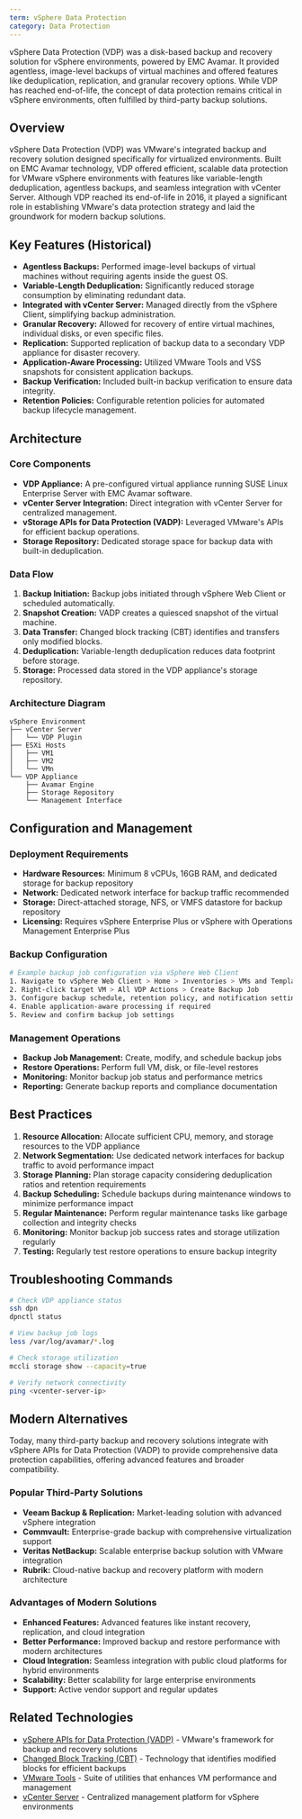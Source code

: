 ```yaml
---
term: vSphere Data Protection
category: Data Protection
---
```


vSphere Data Protection (VDP) was a disk-based backup and recovery solution for vSphere environments, powered by EMC Avamar. It provided agentless, image-level backups of virtual machines and offered features like deduplication, replication, and granular recovery options. While VDP has reached end-of-life, the concept of data protection remains critical in vSphere environments, often fulfilled by third-party backup solutions.

## Overview

vSphere Data Protection (VDP) was VMware's integrated backup and recovery solution designed specifically for virtualized environments. Built on EMC Avamar technology, VDP offered efficient, scalable data protection for VMware vSphere environments with features like variable-length deduplication, agentless backups, and seamless integration with vCenter Server. Although VDP reached its end-of-life in 2016, it played a significant role in establishing VMware's data protection strategy and laid the groundwork for modern backup solutions.

## Key Features (Historical)

*   **Agentless Backups:** Performed image-level backups of virtual machines without requiring agents inside the guest OS.
*   **Variable-Length Deduplication:** Significantly reduced storage consumption by eliminating redundant data.
*   **Integrated with vCenter Server:** Managed directly from the vSphere Client, simplifying backup administration.
*   **Granular Recovery:** Allowed for recovery of entire virtual machines, individual disks, or even specific files.
*   **Replication:** Supported replication of backup data to a secondary VDP appliance for disaster recovery.
*   **Application-Aware Processing:** Utilized VMware Tools and VSS snapshots for consistent application backups.
*   **Backup Verification:** Included built-in backup verification to ensure data integrity.
*   **Retention Policies:** Configurable retention policies for automated backup lifecycle management.

## Architecture

### Core Components

*   **VDP Appliance:** A pre-configured virtual appliance running SUSE Linux Enterprise Server with EMC Avamar software.
*   **vCenter Server Integration:** Direct integration with vCenter Server for centralized management.
*   **vStorage APIs for Data Protection (VADP):** Leveraged VMware's APIs for efficient backup operations.
*   **Storage Repository:** Dedicated storage space for backup data with built-in deduplication.

### Data Flow

1. **Backup Initiation:** Backup jobs initiated through vSphere Web Client or scheduled automatically.
2. **Snapshot Creation:** VADP creates a quiesced snapshot of the virtual machine.
3. **Data Transfer:** Changed block tracking (CBT) identifies and transfers only modified blocks.
4. **Deduplication:** Variable-length deduplication reduces data footprint before storage.
5. **Storage:** Processed data stored in the VDP appliance's storage repository.

### Architecture Diagram
```
vSphere Environment
├── vCenter Server
│   └── VDP Plugin
├── ESXi Hosts
│   ├── VM1
│   ├── VM2
│   └── VMn
└── VDP Appliance
    ├── Avamar Engine
    ├── Storage Repository
    └── Management Interface
```

## Configuration and Management

### Deployment Requirements

*   **Hardware Resources:** Minimum 8 vCPUs, 16GB RAM, and dedicated storage for backup repository
*   **Network:** Dedicated network interface for backup traffic recommended
*   **Storage:** Direct-attached storage, NFS, or VMFS datastore for backup repository
*   **Licensing:** Requires vSphere Enterprise Plus or vSphere with Operations Management Enterprise Plus

### Backup Configuration

```bash
# Example backup job configuration via vSphere Web Client
1. Navigate to vSphere Web Client > Home > Inventories > VMs and Templates
2. Right-click target VM > All VDP Actions > Create Backup Job
3. Configure backup schedule, retention policy, and notification settings
4. Enable application-aware processing if required
5. Review and confirm backup job settings
```

### Management Operations

*   **Backup Job Management:** Create, modify, and schedule backup jobs
*   **Restore Operations:** Perform full VM, disk, or file-level restores
*   **Monitoring:** Monitor backup job status and performance metrics
*   **Reporting:** Generate backup reports and compliance documentation

## Best Practices

1. **Resource Allocation:** Allocate sufficient CPU, memory, and storage resources to the VDP appliance
2. **Network Segmentation:** Use dedicated network interfaces for backup traffic to avoid performance impact
3. **Storage Planning:** Plan storage capacity considering deduplication ratios and retention requirements
4. **Backup Scheduling:** Schedule backups during maintenance windows to minimize performance impact
5. **Regular Maintenance:** Perform regular maintenance tasks like garbage collection and integrity checks
6. **Monitoring:** Monitor backup job success rates and storage utilization regularly
7. **Testing:** Regularly test restore operations to ensure backup integrity

## Troubleshooting Commands

```bash
# Check VDP appliance status
ssh dpn
dpnctl status

# View backup job logs
less /var/log/avamar/*.log

# Check storage utilization
mccli storage show --capacity=true

# Verify network connectivity
ping <vcenter-server-ip>
```

## Modern Alternatives

Today, many third-party backup and recovery solutions integrate with vSphere APIs for Data Protection (VADP) to provide comprehensive data protection capabilities, offering advanced features and broader compatibility.

### Popular Third-Party Solutions

*   **Veeam Backup & Replication:** Market-leading solution with advanced vSphere integration
*   **Commvault:** Enterprise-grade backup with comprehensive virtualization support
*   **Veritas NetBackup:** Scalable enterprise backup solution with VMware integration
*   **Rubrik:** Cloud-native backup and recovery platform with modern architecture

### Advantages of Modern Solutions

*   **Enhanced Features:** Advanced features like instant recovery, replication, and cloud integration
*   **Better Performance:** Improved backup and restore performance with modern architectures
*   **Cloud Integration:** Seamless integration with public cloud platforms for hybrid environments
*   **Scalability:** Better scalability for large enterprise environments
*   **Support:** Active vendor support and regular updates

## Related Technologies

*   [vSphere APIs for Data Protection (VADP)](/glossary/term/vsphere-storage-apis-data-protection) - VMware's framework for backup and recovery solutions
*   [Changed Block Tracking (CBT)](/glossary/term/changed-block-tracking) - Technology that identifies modified blocks for efficient backups
*   [VMware Tools](/glossary/term/vmware-tools) - Suite of utilities that enhances VM performance and management
*   [vCenter Server](/glossary/term/vcenter) - Centralized management platform for vSphere environments